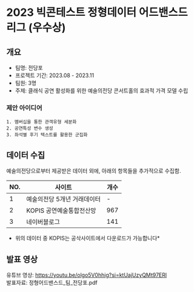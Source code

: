 # 2023 빅콘테스트 정형데이터 어드밴스드 리그 (우수상)

## 개요
- 팀명: 전당포
- 프로젝트 기간: 2023.08 - 2023.11
- 팀원: 3명
- 주제: 클래식 공연 활성화를 위한 예술의전당 콘서트홀의 효과적 가격 모델 수립

### 제안 아이디어
	1. 멤버십을 통한 관객유형 세분화
	2. 공연특성 변수 생성
	3. 좌석별 후기 텍스트를 활용한 군집화 

## 데이터 수집
예술의전당으로부터 제공받은 데이터 외에, 아래의 항목들을 추가적으로 수집함.

| NO. | 사이트 | 개수 |
| --- | --- | --- |
| 1 | 예술의전당 5개년 거래데이터 | - | 
| 2 | KOPIS 공연예술통합전산망 | 967 | 
| 3 | 네이버블로그 | 141 |

* 위의 데이터 중 KOPIS는 공삭사이트에서 다운로드가 가능합니다*


## 발표 영상
유튜브 영상: https://youtu.be/olgo5V0hhig?si=ktUajUzyQMt97ERl <br/>
발표자료: 정형어드밴스드_팀_전당포.pdf


